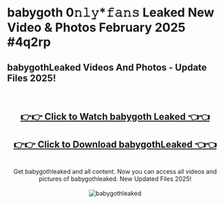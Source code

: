 # babygoth 0𝚗𝚕𝚢*𝚏𝚊𝚗𝚜 Leaked New Video & Photos February 2025 #4q2rp

<h2>babygothLeaked Videos And Photos - Update Files 2025!</h2>
<br>
<div align="center">
<h2><a href="https://mediaupload.pro?title=babygoth&ref=11F" rel="nofollow">👉👉 Click to Watch babygoth Leaked 👈👈</a></h2>
<h2><a href="https://mediaupload.pro?title=babygoth&ref=11F" rel="nofollow">👉👉 Click to Download babygothLeaked 👈👈</a></h2>
<br>
Get babygothleaked and all content. Now you can access all videos and pictures of babygothleaked. New Updated Files 2025!
<br>
<br>
<a href="https://mediaupload.pro?title=babygoth&ref=11F" rel="nofollow" data-target="animated-image.originalLink"><img src="https://i.ibb.co/Gkj2r4b/banner.png" alt="babygothleaked" style="max-width: 100%; display: inline-block;" data-target="animated-image.originalImage"></a>
</div>
<br>

